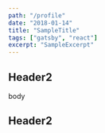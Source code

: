 ```yaml
---
path: "/profile"
date: "2018-01-14"
title: "SampleTitle"
tags: ["gatsby", "react"]
excerpt: "SampleExcerpt"
---
```


## Header2

body

## Header2
